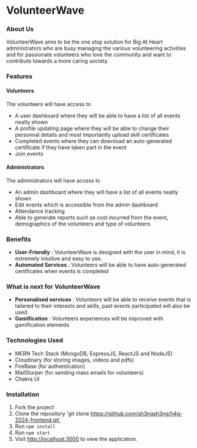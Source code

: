 # VolunteerWave

### About Us

VolunteerWave aims to be the one stop solution for Big At Heart administrators who are busy managing the various volunteering activities and for passionate volunteers who love the community and want to contribute towards a more caring society.

### Features

#### Volunteers

The volunteers will have access to

- A user dashboard where they will be able to have a list of all events neatly shown
- A profile updating page where they will be able to change their personnal details and most importantly upload skill certificates
- Completed events where they can download an auto-generated certificate if they have taken part in the event
- Join events

#### Administrators

The administrators will have access to

- An admin dashboard where they will have a list of all events neatly shown
- Edit events which is accessible from the admin dashboard
- Attendance tracking
- Able to generate reports such as cost incurred from the event, demographics of the volunteers and type of volunteers

### Benefits

- **User-Friendly** : VolunteerWave is designed with the user in mind, it is extremely intuitive and easy to use.
- **Automated Services** : Volunteers will be able to have auto-generated certificates when events is completed

### What is next for VolunteerWave

- **Personalised services** : Volunteers will be able to receive events that is tailered to their interests and skills, past events participated will also be used.
- **Gamification** : Volunteers experiences will be improved with gamification elements

### Technologies Used

- MERN Tech Stack (MongoDB, ExpressJS, ReactJS and NodeJS)
- Cloudinary (for storing images, videos and pdfs)
- FireBase (for authentication)
- MailSlurper (for sending mass emails for volunteers)
- Chakra UI

### Installation

1. Fork the project
2. Clone the repository 'git clone https://github.com/sh3ngsh3ng/h4g-2024-frontend.git`
3. Run `npm install`
4. Run `npm start`
5. Visit [http://localhost:3000](http://localhost:3000) to view the application.
